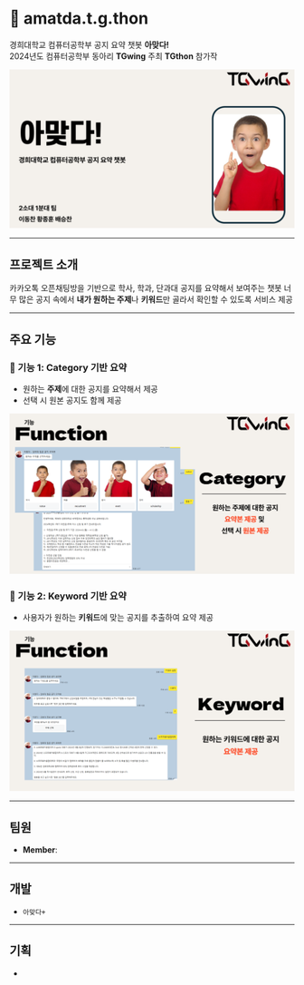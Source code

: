 # 📢 amatda.t.g.thon

경희대학교 컴퓨터공학부 공지 요약 챗봇 **아맞다!**  
2024년도 컴퓨터공학부 동아리 **TGwing** 주최 **TGthon** 참가작

![스크린샷](images/main.png)

---

## 프로젝트 소개

카카오톡 오픈채팅방을 기반으로 학사, 학과, 단과대 공지를 요약해서 보여주는 챗봇
너무 많은 공지 속에서 **내가 원하는 주제**나 **키워드**만 골라서 확인할 수 있도록 서비스 제공

---

## 주요 기능

### 🔹 기능 1: Category 기반 요약
- 원하는 **주제**에 대한 공지를 요약해서 제공  
- 선택 시 원본 공지도 함께 제공

![스크린샷](images/function1.png)

### 🔹 기능 2: Keyword 기반 요약
- 사용자가 원하는 **키워드**에 맞는 공지를 추출하여 요약 제공

![스크린샷](images/function2.png)

---

## 팀원

- **Member**:  
  

---

## 개발

- `아맞다+`

---

## 기획

- 
